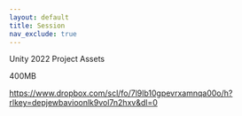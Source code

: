 ```yaml
---
layout: default
title: Session
nav_exclude: true
---
```



Unity 2022 Project Assets

400MB

https://www.dropbox.com/scl/fo/7l9lb10gpevrxamnqa00o/h?rlkey=depjewbavioonlk9vol7n2hxv&dl=0